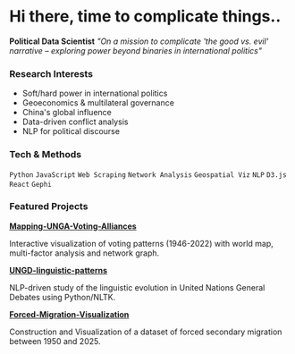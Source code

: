 # Hi there, time to complicate things..


> 
**Political Data Scientist** *"On a mission to complicate 'the good vs. evil' narrative – exploring power beyond binaries in international politics"*


### Research Interests  
- Soft/hard power in international politics  
- Geoeconomics & multilateral governance  
- China's global influence  
- Data-driven conflict analysis  
- NLP for political discourse  

### Tech & Methods  
`Python` `JavaScript` `Web Scraping` `Network Analysis` `Geospatial Viz` `NLP` `D3.js` `React` `Gephi`  


### Featured Projects  
[**Mapping-UNGA-Voting-Alliances**](https://github.com/Pigeon-Effect/Mapping-UNGA-Voting-Alliances)

Interactive visualization of voting patterns (1946-2022) with world map, multi-factor analysis and network graph. 

[**UNGD-linguistic-patterns**](https://github.com/Pigeon-Effect/UNGD-linguistic-patterns)

NLP-driven study of the linguistic evolution in United Nations General Debates using Python/NLTK.

[**Forced-Migration-Visualization**](https://github.com/Pigeon-Effect/Forced-Migration-Visualization)

Construction and Visualization of a dataset of forced secondary migration between 1950 and 2025.



